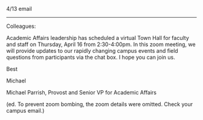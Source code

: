 4/13 email

----

Colleagues:

 
Academic Affairs leadership has scheduled a virtual Town Hall for faculty and staff on Thursday, April 16 from 2:30-4:00pm. In this zoom meeting, we will provide updates to our rapidly changing campus events and field questions from participants via the chat box. I hope you can join us.
 
Best
 
Michael
 
Michael Parrish, Provost and Senior VP for Academic Affairs


(ed. To prevent zoom bombing, the zoom details were omitted. Check your campus email.)
